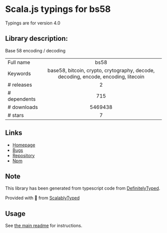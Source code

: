 
# Scala.js typings for bs58

Typings are for version 4.0

## Library description:
Base 58 encoding / decoding

|                    |                 |
| ------------------ | :-------------: |
| Full name          | bs58 |
| Keywords           | base58, bitcoin, crypto, crytography, decode, decoding, encode, encoding, litecoin |
| # releases         | 2 |
| # dependents       | 715 |
| # downloads        | 5469438 |
| # stars            | 7 |

## Links
- [Homepage](https://github.com/cryptocoinjs/bs58#readme)
- [Bugs](https://github.com/cryptocoinjs/bs58/issues)
- [Repository](https://github.com/cryptocoinjs/bs58)
- [Npm](https://www.npmjs.com/package/bs58)
    


## Note
This library has been generated from typescript code from [DefinitelyTyped](https://definitelytyped.org).

Provided with :purple_heart: from [ScalablyTyped](https://github.com/oyvindberg/ScalablyTyped)

## Usage
See [the main readme](../../readme.md) for instructions.


